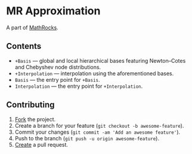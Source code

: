 # MR Approximation

A part of [MathRocks](https://github.com/MathRocks/MathRocks).

## Contents

* `+Basis` — global and local hierarchical bases featuring Newton–Cotes and
  Chebyshev node distributions.
* `+Interpolation` — interpolation using the aforementioned bases.
* `Basis` — the entry point for `+Basis`.
* `Interpolation` — the entry point for `+Interpolation`.

## Contributing

1. [Fork](https://help.github.com/articles/fork-a-repo) the project.
2. Create a branch for your feature (`git checkout -b awesome-feature`).
3. Commit your changes (`git commit -am 'Add an awesome feature'`).
4. Push to the branch (`git push -u origin awesome-feature`).
5. [Create](https://help.github.com/articles/creating-a-pull-request)
   a pull request.
